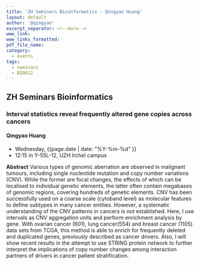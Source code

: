 ```yaml
---
title: 'ZH Seminars Bioinformatics - Qingyao Huang'
layout: default
author: '@qingyao'
excerpt_separator: <!--more-->
www_link:
www_links_formatted:
pdf_file_name:
category:
  - events
tags:
  - seminars
  - BIO612
---
```


## ZH Seminars Bioinformatics
### Interval statistics reveal frequently altered gene copies across cancers
#### Qingyao Huang

* Wednesday, {{page.date | date: "%Y-%m-%d" }}
* 12:15 in Y-55L-12, UZH Irchel campus

<!--more-->

__Abstract__ Various types of genomic aberration are observed in malignant tumours, including single nucleotide mutation and copy number variations (CNV). While the former are focal changes, the effects of which can be localised to individual genetic elements, the latter often contain megabases of genomic regions, covering hundreds of genetic elements. CNV has been successfully used on a coarse scale (cytoband level) as molecular features to define subtypes in many cancer entities. However, a systematic understanding of the CNV patterns in cancers is not established. Here, I use intervals as CNV aggregation units and perform enrichment analysis by gene. With ovarian cancer (601), lung cancer(554) and breast cancer (1105) data sets from TCGA, this method is able to enrich for frequently deleted and duplicated genes, previously described as cancer drivers. Also, I will show recent results in the attempt to use STRING protein network to further interpret the implications of copy number changes among interaction partners of drivers in cancer patient stratification.
